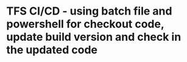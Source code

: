 # TFS CI/CD - using batch file and powershell for checkout code, update build version and check in the updated code
